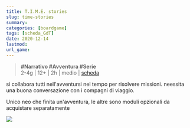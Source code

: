 ```yaml
---
title: T.I.M.E. stories
slug: time-stories
summary: 
categories: [boardgame]
tags: [scheda_GdT]
date: 2020-12-14
lastmod: 
url_game: 
---
```

> **#Narrativo #Avventura #Serie**  
> 2-4g | 12+ | 2h | medio | [scheda](https://boardgamegeek.com/boardgame/146508/time-stories)   

si collabora tutti nell'avventursi nel tempo per risolvere missioni. neessita una buona conversazione con i compagni di viaggio.

Unico neo che finita un'avventura, le altre sono moduli opzionali da acquistare separatamente

![](gdt_time_stories.jpg)

